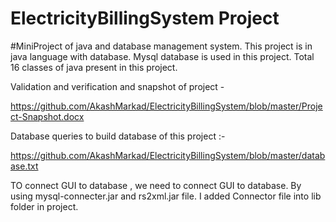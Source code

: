 # ElectricityBillingSystem Project 
#MiniProject of java and database management system.
This project is in java language with database. Mysql database is used in this project.
Total 16 classes of java present in this project.

Validation and verification and snapshot of project - 

https://github.com/AkashMarkad/ElectricityBillingSystem/blob/master/Project-Snapshot.docx

Database queries to build database of this project :-

https://github.com/AkashMarkad/ElectricityBillingSystem/blob/master/database.txt

TO connect GUI to database , we need to connect GUI to database. By using mysql-connecter.jar and rs2xml.jar file. I added Connector file into lib folder in project.
